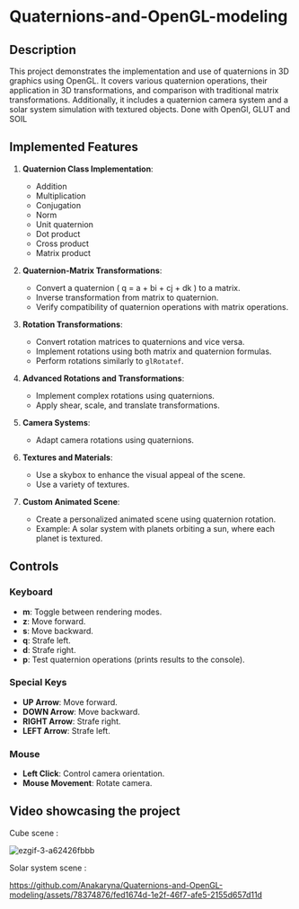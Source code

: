 # Quaternions-and-OpenGL-modeling

## Description
This project demonstrates the implementation and use of quaternions in 3D graphics using OpenGL. It covers various quaternion operations, their application in 3D transformations, and comparison with traditional matrix transformations. Additionally, it includes a quaternion camera system and a solar system simulation with textured objects.
Done with OpenGl, GLUT and SOIL

## Implemented Features
1. **Quaternion Class Implementation**:
   - Addition
   - Multiplication
   - Conjugation
   - Norm
   - Unit quaternion
   - Dot product
   - Cross product
   - Matrix product

2. **Quaternion-Matrix Transformations**:
   - Convert a quaternion \( q = a + bi + cj + dk \) to a matrix.
   - Inverse transformation from matrix to quaternion.
   - Verify compatibility of quaternion operations with matrix operations.

3. **Rotation Transformations**:
   - Convert rotation matrices to quaternions and vice versa.
   - Implement rotations using both matrix and quaternion formulas.
   - Perform rotations similarly to `glRotatef`.

4. **Advanced Rotations and Transformations**:
   - Implement complex rotations using quaternions.
   - Apply shear, scale, and translate transformations.

5. **Camera Systems**:
   - Adapt camera rotations using quaternions.

6. **Textures and Materials**:
   - Use a skybox to enhance the visual appeal of the scene.
   - Use a variety of textures.

7. **Custom Animated Scene**:
   - Create a personalized animated scene using quaternion rotation.
   - Example: A solar system with planets orbiting a sun, where each planet is textured.

## Controls
### Keyboard
- **m**: Toggle between rendering modes.
- **z**: Move forward.
- **s**: Move backward.
- **q**: Strafe left.
- **d**: Strafe right.
- **p**: Test quaternion operations (prints results to the console).

### Special Keys
- **UP Arrow**: Move forward.
- **DOWN Arrow**: Move backward.
- **RIGHT Arrow**: Strafe right.
- **LEFT Arrow**: Strafe left.

### Mouse
- **Left Click**: Control camera orientation.
- **Mouse Movement**: Rotate camera.

## Video showcasing the project 

Cube scene : 

![ezgif-3-a62426fbbb](https://github.com/Anakaryna/Quaternions-and-OpenGL-modeling/assets/78374876/d52efdcc-738a-4cb5-bcaa-08c67090457b)

Solar system scene :

https://github.com/Anakaryna/Quaternions-and-OpenGL-modeling/assets/78374876/fed1674d-1e2f-46f7-afe5-2155d657d11d

